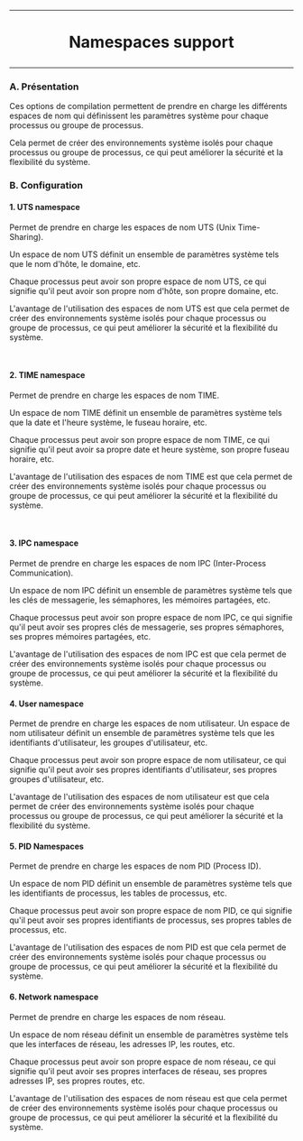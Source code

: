 ---------------------------------------------------------------------------------
# <p align='center'> Namespaces support </p>
---------------------------------------------------------------------------------
### A. Présentation
Ces options de compilation permettent de prendre en charge les différents espaces de nom qui définissent les paramètres système pour chaque processus ou groupe de processus.

Cela permet de créer des environnements système isolés pour chaque processus ou groupe de processus, ce qui peut améliorer la sécurité et la flexibilité du système.
<br />

### B. Configuration
#### 1. UTS namespace
Permet de prendre en charge les espaces de nom UTS (Unix Time-Sharing).

Un espace de nom UTS définit un ensemble de paramètres système tels que le nom d'hôte, le domaine, etc.

Chaque processus peut avoir son propre espace de nom UTS, ce qui signifie qu'il peut avoir son propre nom d'hôte, son propre domaine, etc.

L'avantage de l'utilisation des espaces de nom UTS est que cela permet de créer des environnements système isolés pour chaque processus ou groupe de processus, ce qui peut améliorer la sécurité et la flexibilité du système.

<br />

#### 2. TIME namespace
Permet de prendre en charge les espaces de nom TIME.

Un espace de nom TIME définit un ensemble de paramètres système tels que la date et l'heure système, le fuseau horaire, etc.

Chaque processus peut avoir son propre espace de nom TIME, ce qui signifie qu'il peut avoir sa propre date et heure système, son propre fuseau horaire, etc.

L'avantage de l'utilisation des espaces de nom TIME est que cela permet de créer des environnements système isolés pour chaque processus ou groupe de processus, ce qui peut améliorer la sécurité et la flexibilité du système.

<br />

#### 3. IPC namespace
Permet de prendre en charge les espaces de nom IPC (Inter-Process Communication).

Un espace de nom IPC définit un ensemble de paramètres système tels que les clés de messagerie, les sémaphores, les mémoires partagées, etc.

Chaque processus peut avoir son propre espace de nom IPC, ce qui signifie qu'il peut avoir ses propres clés de messagerie, ses propres sémaphores, ses propres mémoires partagées, etc.

L'avantage de l'utilisation des espaces de nom IPC est que cela permet de créer des environnements système isolés pour chaque processus ou groupe de processus, ce qui peut améliorer la sécurité et la flexibilité du système.
<br />

#### 4. User namespace
Permet de prendre en charge les espaces de nom utilisateur.
Un espace de nom utilisateur définit un ensemble de paramètres système tels que les identifiants d'utilisateur, les groupes d'utilisateur, etc.

Chaque processus peut avoir son propre espace de nom utilisateur, ce qui signifie qu'il peut avoir ses propres identifiants d'utilisateur, ses propres groupes d'utilisateur, etc.

L'avantage de l'utilisation des espaces de nom utilisateur est que cela permet de créer des environnements système isolés pour chaque processus ou groupe de processus, ce qui peut améliorer la sécurité et la flexibilité du système.
<br />

#### 5. PID Namespaces
Permet de prendre en charge les espaces de nom PID (Process ID).

Un espace de nom PID définit un ensemble de paramètres système tels que les identifiants de processus, les tables de processus, etc.

Chaque processus peut avoir son propre espace de nom PID, ce qui signifie qu'il peut avoir ses propres identifiants de processus, ses propres tables de processus, etc.

L'avantage de l'utilisation des espaces de nom PID est que cela permet de créer des environnements système isolés pour chaque processus ou groupe de processus, ce qui peut améliorer la sécurité et la flexibilité du système.
<br />

#### 6. Network namespace
Permet de prendre en charge les espaces de nom réseau.

Un espace de nom réseau définit un ensemble de paramètres système tels que les interfaces de réseau, les adresses IP, les routes, etc.

Chaque processus peut avoir son propre espace de nom réseau, ce qui signifie qu'il peut avoir ses propres interfaces de réseau, ses propres adresses IP, ses propres routes, etc.

L'avantage de l'utilisation des espaces de nom réseau est que cela permet de créer des environnements système isolés pour chaque processus ou groupe de processus, ce qui peut améliorer la sécurité et la flexibilité du système.
